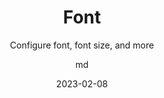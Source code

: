 ---
hasBody: true
date: 2023-02-08
title: Font
technologies: []
topics: [tricks,settings]
author: md
subtitle: Configure font, font size, and more
thumbnail: ./thumbnail.png
cardThumbnail: ./card.png
shortVideo:
  poster: ./tip.png
  url: https://youtu.be/TBX3qzu5DSo
seealso:
  - title: (documentation) IntelliJ IDEA Help - Font
    href:  https://www.jetbrains.com/help/idea/ide-viewing-modes.html
leadin: |
    Open preferences **⌘,** (on Mac) or **Ctrl+Alt+S** (on Windows/Linux) and go to **Editor** | **Font** to configure font, font size, line distance, and enable ligatures if you want!

---